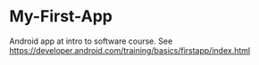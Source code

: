 # My-First-App
Android app at intro to software course. 
See https://developer.android.com/training/basics/firstapp/index.html
